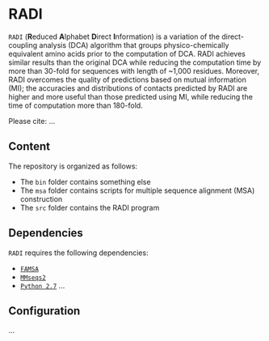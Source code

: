 # RADI
`RADI` (**R**educed **A**lphabet **D**irect **I**nformation) is a variation of the direct-coupling analysis (DCA) algorithm that groups physico-chemically equivalent amino acids prior to the computation of DCA. RADI achieves similar results than the original DCA while reducing the computation time by more than 30-fold for sequences with length of ~1,000 residues. Moreover, RADI overcomes the quality of predictions based on mutual information (MI); the accuracies and distributions of contacts predicted by RADI are higher and more useful than those predicted using MI, while reducing the time of computation more than 180-fold.

Please cite: ...

## Content
The repository is organized as follows:
* The `bin` folder contains something else
* The `msa` folder contains scripts for multiple sequence alignment (MSA) construction
* The `src` folder contains the RADI program

## Dependencies
`RADI` requires the following dependencies:
* [`FAMSA`](http://sun.aei.polsl.pl/REFRESH/famsa)
* [`MMseqs2`](https://github.com/soedinglab/mmseqs2)
* [`Python 2.7`](https://www.python.org/download/releases/2.7/)
...

## Configuration
...